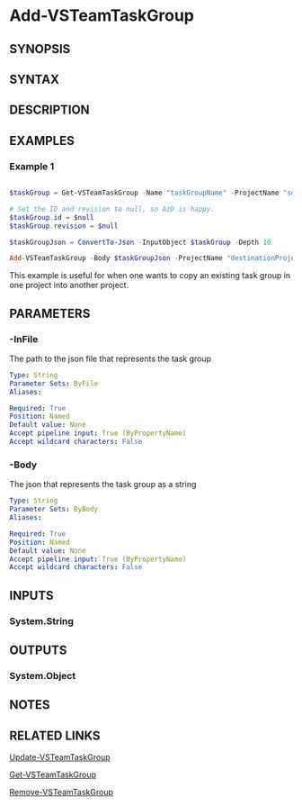 <!-- #include "./common/header.md" -->

# Add-VSTeamTaskGroup

## SYNOPSIS

<!-- #include "./synopsis/Add-VSTeamTaskGroup.md" -->

## SYNTAX

## DESCRIPTION

<!-- #include "./synopsis/Add-VSTeamTaskGroup.md" -->

## EXAMPLES

### Example 1

```powershell

$taskGroup = Get-VSTeamTaskGroup -Name "taskGroupName" -ProjectName "sourceProjectName"

# Set the ID and revision to null, so AzD is happy.
$taskGroup.id = $null
$taskGroup.revision = $null

$taskGroupJson = ConvertTo-Json -InputObject $taskGroup -Depth 10

Add-VSTeamTaskGroup -Body $taskGroupJson -ProjectName "destinationProjectName"
```

This example is useful for when one wants to copy an existing task group in one project into another project.

## PARAMETERS


### -InFile

The path to the json file that represents the task group

```yaml
Type: String
Parameter Sets: ByFile
Aliases:

Required: True
Position: Named
Default value: None
Accept pipeline input: True (ByPropertyName)
Accept wildcard characters: False
```

### -Body

The json that represents the task group as a string

```yaml
Type: String
Parameter Sets: ByBody
Aliases:

Required: True
Position: Named
Default value: None
Accept pipeline input: True (ByPropertyName)
Accept wildcard characters: False
```

<!-- #include "./params/projectName.md" -->

## INPUTS

### System.String

## OUTPUTS

### System.Object

## NOTES

<!-- #include "./common/prerequisites.md" -->

## RELATED LINKS

<!-- #include "./common/related.md" -->

[Update-VSTeamTaskGroup](Update-VSTeamTaskGroup.md)

[Get-VSTeamTaskGroup](Get-VSTeamTaskGroup.md)

[Remove-VSTeamTaskGroup](Remove-VSTeamTaskGroup.md)
